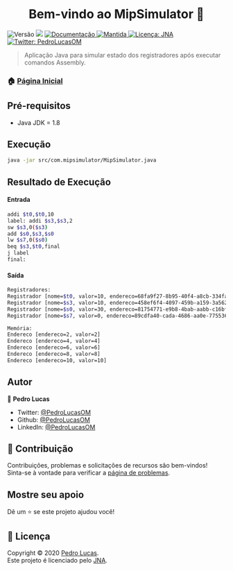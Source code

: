 <h1 align="center">Bem-vindo ao MipSimulator 👋</h1>
<p>
  <img alt="Versão" src="https://img.shields.io/badge/version-1.0.0-blue.svg?cacheSeconds=2592000" />
  <img src="https://img.shields.io/badge/java-1.8-blue.svg" />
  <a href="https://github.com/PedroLucasOM/MipSimulator#readme" target="_blank">
    <img alt="Documentação" src="https://img.shields.io/badge/documentação-sim-green.svg" />
  </a>
  <a href="https://github.com/kefranabg/readme-md-generator/graphs/commit-activity" target="_blank">
    <img alt="Mantida" src="https://img.shields.io/badge/mantida-sim-green.svg" />
  </a>
  <a href="https://github.com/PedroLucasOM/MipSimulator/blob/master/LICENSE" target="_blank">
    <img alt="Licença: JNA" src="https://img.shields.io/badge/licença-JNA-green.svg" />
  </a>
  <a href="https://twitter.com/PedroLucasOM" target="_blank">
    <img alt="Twitter: PedroLucasOM" src="https://img.shields.io/twitter/follow/PedroLucasOM.svg?style=social" />
  </a>
</p>

> Aplicação Java para simular estado dos registradores após executar comandos Assembly.

### 🏠 [Página Inicial](https://github.com/PedroLucasOM/MipSimulator)

## Pré-requisitos

- Java JDK = 1.8

## Execução

```sh
java -jar src/com.mipsimulator/MipSimulator.java
```

## Resultado de Execução

#### Entrada

```sh
addi $t0,$t0,10
label: addi $s3,$s3,2
sw $s3,0($s3)
add $s0,$s3,$s0
lw $s7,0($s0)
beq $s3,$t0,final
j label
final:
```

#### Saída

```sh
Registradores:
Registrador [nome=$t0, valor=10, endereco=68fa9f27-8b95-40f4-a8cb-334fa261955f]
Registrador [nome=$s3, valor=10, endereco=458ef6f4-4097-459b-a159-3a562a454640]
Registrador [nome=$s0, valor=30, endereco=81754771-e9b8-4bab-aabb-c16bf4061b69]
Registrador [nome=$s7, valor=0, endereco=89cdfa40-cada-4686-aa0e-7755365ecb62]

Memória:
Endereco [endereco=2, valor=2]
Endereco [endereco=4, valor=4]
Endereco [endereco=6, valor=6]
Endereco [endereco=8, valor=8]
Endereco [endereco=10, valor=10]
```

## Autor

👤 **Pedro Lucas**

* Twitter: [@PedroLucasOM](https://twitter.com/PedroLucasOM)
* Github: [@PedroLucasOM](https://github.com/PedroLucasOM)
* LinkedIn: [@PedroLucasOM](https://linkedin.com/in/PedroLucasOM)

## 🤝 Contribuição

Contribuições, problemas e solicitações de recursos são bem-vindos! <br /> Sinta-se à vontade para verificar a 
[página de problemas](https://github.com/PedroLucasOM/MipSimulator/issues).

## Mostre seu apoio

Dê um ⭐️ se este projeto ajudou você!

## 📝 Licença

Copyright © 2020 [Pedro Lucas](https://github.com/PedroLucasOM).<br />
Este projeto é licenciado pelo [JNA](https://github.com/PedroLucasOM/MipSimulator/blob/master/LICENSE).
